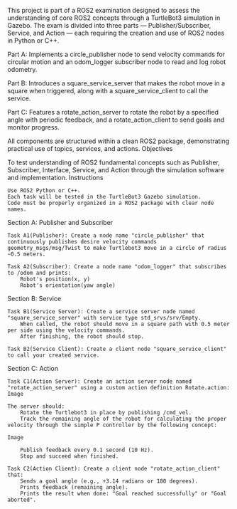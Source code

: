 This project is part of a ROS2 examination designed to assess the understanding of core ROS2 concepts through a TurtleBot3 simulation in Gazebo. The exam is divided into three parts — Publisher/Subscriber, Service, and Action — each requiring the creation and use of ROS2 nodes in Python or C++.

Part A: Implements a circle_publisher node to send velocity commands for circular motion and an odom_logger subscriber node to read and log robot odometry.

Part B: Introduces a square_service_server that makes the robot move in a square when triggered, along with a square_service_client to call the service.

Part C: Features a rotate_action_server to rotate the robot by a specified angle with periodic feedback, and a rotate_action_client to send goals and monitor progress.

All components are structured within a clean ROS2 package, demonstrating practical use of topics, services, and actions.
Objectives

To test understanding of ROS2 fundamental concepts such as Publisher, Subscriber, Interface, Service, and Action through the simulation software and implementation.
Instructions

    Use ROS2 Python or C++.
    Each task will be tested in the TurtleBot3 Gazebo simulation.
    Code must be properly organized in a ROS2 package with clear node names.

Section A: Publisher and Subscriber

    Task A1(Publisher): Create a node name "circle_publisher" that continuously publishes desire velocity commands geometry_msgs/msg/Twist to make Turtlebot3 move in a circle of radius ~0.5 meters.

    Task A2(Subscriber): Create a node name "odom_logger" that subscribes to /odom and prints:
        Robot's position(x, y)
        Robot's orientation(yaw angle)

Section B: Service

    Task B1(Service Server): Create a service server node named "square_service_server" with service type std_srvs/srv/Empty.
        When called, the robot should move in a square path with 0.5 meter per side using the velocity commands.
        After finishing, the robot should stop.

    Task B2(Service Client): Create a client node "square_service_client" to call your created service.

Section C: Action

    Task C1(Action Server): Create an action server node named "rotate_action_server" using a custom action definition Rotate.action:
    Image

    The server should:
        Rotate the Turtlebot3 in place by publishing /cmd_vel.
        Track the remaining angle of the robot for calculating the proper velocity through the simple P controller by the following concept:

    Image

        Publish feedback every 0.1 second (10 Hz).
        Stop and succeed when finished.

    Task C2(Action Client): Create a client node "rotate_action_client" that:
        Sends a goal angle (e.g., +3.14 radians or 180 degrees).
        Prints feedback (remaining angle).
        Prints the result when done: "Goal reached successfully" or "Goal aborted".
